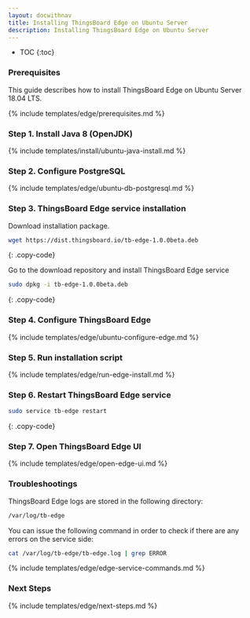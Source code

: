 ```yaml
---
layout: docwithnav
title: Installing ThingsBoard Edge on Ubuntu Server
description: Installing ThingsBoard Edge on Ubuntu Server
---
```


* TOC
{:toc}

### Prerequisites

This guide describes how to install ThingsBoard Edge on Ubuntu Server 18.04 LTS. 

{% include templates/edge/prerequisites.md %}

### Step 1. Install Java 8 (OpenJDK) 

{% include templates/install/ubuntu-java-install.md %}

### Step 2. Configure PostgreSQL

{% include templates/edge/ubuntu-db-postgresql.md %}

### Step 3. ThingsBoard Edge service installation

Download installation package.

```bash
wget https://dist.thingsboard.io/tb-edge-1.0.0beta.deb
```
{: .copy-code}

Go to the download repository and install ThingsBoard Edge service

```bash
sudo dpkg -i tb-edge-1.0.0beta.deb
```
{: .copy-code}

### Step 4. Configure ThingsBoard Edge

{% include templates/edge/ubuntu-configure-edge.md %}

### Step 5. Run installation script

{% include templates/edge/run-edge-install.md %} 

### Step 6. Restart ThingsBoard Edge service

```bash
sudo service tb-edge restart
```
{: .copy-code}

### Step 7. Open ThingsBoard Edge UI

{% include templates/edge/open-edge-ui.md %} 

### Troubleshootings

ThingsBoard Edge logs are stored in the following directory:
 
```bash
/var/log/tb-edge
```

You can issue the following command in order to check if there are any errors on the service side:
 
```bash
cat /var/log/tb-edge/tb-edge.log | grep ERROR
```

{% include templates/edge/edge-service-commands.md %} 

### Next Steps

{% include templates/edge/next-steps.md %}